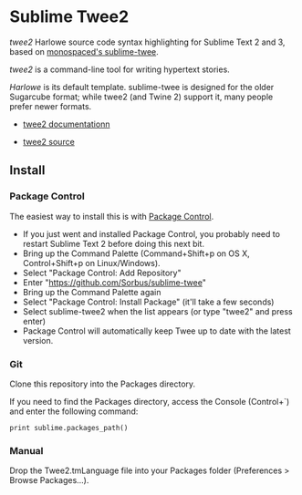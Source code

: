 Sublime Twee2
============

*twee2* Harlowe source code syntax highlighting for Sublime Text 2 and 3, based on [monospaced's sublime-twee](https://github.com/monospaced/sublime-twee).

*twee2* is a command-line tool for writing hypertext stories.

*Harlowe* is its default template. sublime-twee is designed for the older Sugarcube format; while twee2 (and Twine 2) support it, many people prefer newer formats.

* [twee2 documentationn](https://avapoet.github.io/twee2/documentation.html)

* [twee2 source](https://github.com/avapoet/twee2)

## Install

### Package Control

The easiest way to install this is with [Package Control](http://wbond.net/sublime_packages/package_control).

* If you just went and installed Package Control, you probably need to restart Sublime Text 2 before doing this next bit.
* Bring up the Command Palette (Command+Shift+p on OS X, Control+Shift+p on Linux/Windows).
* Select "Package Control: Add Repository"
* Enter "https://github.com/Sorbus/sublime-twee"
* Bring up the Command Palette again
* Select "Package Control: Install Package" (it'll take a few seconds)
* Select sublime-twee2 when the list appears (or type "twee2" and press enter)
* Package Control will automatically keep Twee up to date with the latest version.

### Git

Clone this repository into the Packages directory.

If you need to find the Packages directory, access the Console (Control+`) and enter the following command:

    print sublime.packages_path()

### Manual

Drop the Twee2.tmLanguage file into your Packages folder (Preferences > Browse Packages…).
